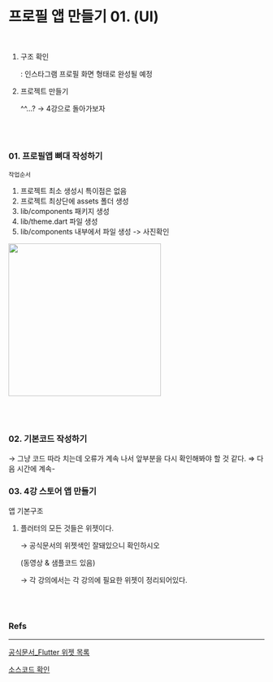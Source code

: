 # 프로필 앱 만들기 01. (UI)

</br>

1. 구조 확인

   : 인스타그램 프로필 화면 형태로 완성될 예정

2. 프로젝트 만들기

   ^^…? → 4강으로 돌아가보자

</br></br>

### 01. 프로필앱 뼈대 작성하기

`작업순서`

1. 프로젝트 최소 생성시 특이점은 없음
2. 프로젝트 최상단에 assets 폴더 생성
3. lib/components 패키지 생성
4. lib/theme.dart 파일 생성
5. lib/components 내부에서 파일 생성 -> 사진확인

<img src= " https://s3.us-west-2.amazonaws.com/secure.notion-static.com/e2686802-0222-40ff-9a19-fa55a76af101/Untitled.png?X-Amz-Algorithm=AWS4-HMAC-SHA256&X-Amz-Content-Sha256=UNSIGNED-PAYLOAD&X-Amz-Credential=AKIAT73L2G45EIPT3X45%2F20221122%2Fus-west-2%2Fs3%2Faws4_request&X-Amz-Date=20221122T164507Z&X-Amz-Expires=86400&X-Amz-Signature=5a997cb398285b0d51e097c6ceaf957ffd53f4d66bc8609409f0338aeff5a6a4&X-Amz-SignedHeaders=host&response-content-disposition=filename%3D%22Untitled.png%22&x-id=GetObject" width="300" height="300" >

</br></br>

### 02. 기본코드 작성하기

→ 그냥 코드 따라 치는데 오류가 계속 나서 앞부분을 다시 확인해봐야 할 것 같다. ⇒ 다음 시간에 계속-

### 03. 4강 스토어 앱 만들기

앱 기본구조

1. 플러터의 모든 것들은 위젯이다.

   → 공식문서의 위젯색인 잘돼있으니 확인하시오

   (동영상 & 샘플코드 있음)

   → 각 강의에서는 각 강의에 필요한 위젯이 정리되어있다.

</br></br>

### Refs

---

[공식문서\_Flutter 위젯 목록](https://flutter-ko.dev/docs/reference/widgets)

[소스코드 확인](https://github.com/flutter-coder/flutter-ui-book1/tree/master/flutter_profile)
